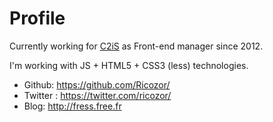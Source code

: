 Profile
=======

Currently working for [C2iS](http://www.c2is.fr) as Front-end manager since 2012.

I'm working with JS + HTML5 + CSS3 (less) technologies.

* Github: https://github.com/Ricozor/
* Twitter : https://twitter.com/ricozor/
* Blog: http://fress.free.fr
